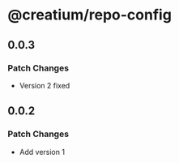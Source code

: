 # @creatium/repo-config

## 0.0.3

### Patch Changes

- Version 2 fixed

## 0.0.2

### Patch Changes

- Add version 1
